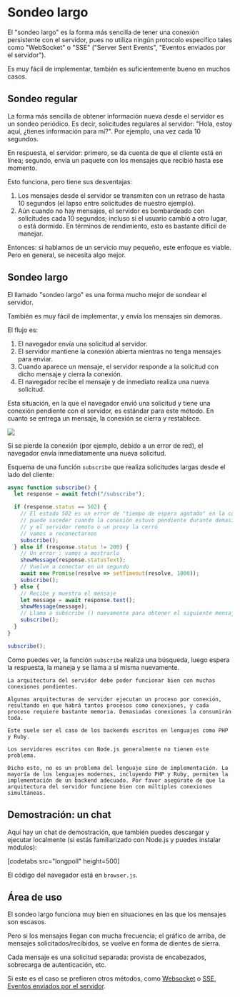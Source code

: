 # Sondeo largo

El "sondeo largo" es la forma más sencilla de tener una conexión persistente con el servidor, pues no utiliza ningún protocolo específico tales como "WebSocket" o "SSE" ("Server Sent Events", "Eventos enviados por el servidor").

Es muy fácil de implementar, también es suficientemente bueno en muchos casos.

## Sondeo regular

La forma más sencilla de obtener información nueva desde el servidor es un sondeo periódico. Es decir, solicitudes regulares al servidor: "Hola, estoy aquí, ¿tienes información para mí?". Por ejemplo, una vez cada 10 segundos.

En respuesta, el servidor: primero, se da cuenta de que el cliente está en línea; segundo, envía un paquete con los mensajes que recibió hasta ese momento.

Esto funciona, pero tiene sus desventajas:
1. Los mensajes desde el servidor se transmiten con un retraso de hasta 10 segundos (el lapso entre solicitudes de nuestro ejemplo).
2. Aún cuando no hay mensajes, el servidor es bombardeado con solicitudes cada 10 segundos; incluso si el usuario cambió a otro lugar, o está dormido. En términos de rendimiento, esto es bastante difícil de manejar.

Entonces: si hablamos de un servicio muy pequeño, este enfoque es viable. Pero en general, se necesita algo mejor.

## Sondeo largo

El llamado "sondeo largo" es una forma mucho mejor de sondear el servidor.

También es muy fácil de implementar, y envía los mensajes sin demoras.

El flujo es:

1. El navegador envía una solicitud al servidor.
2. El servidor mantiene la conexión abierta mientras no tenga mensajes para enviar.
3. Cuando aparece un mensaje, el servidor responde a la solicitud con dicho mensaje y cierra la conexión.
4. El navegador recibe el mensaje y de inmediato realiza una nueva solicitud.

Esta situación, en la que el navegador envió una solicitud y tiene una conexión pendiente con el servidor, es estándar para este método. En cuanto se entrega un mensaje, la conexión se cierra y restablece.

![](long-polling.svg)

Si se pierde la conexión (por ejemplo, debido a un error de red), el navegador envía inmediatamente una nueva solicitud.

Esquema de una función `subscribe` que realiza solicitudes largas desde el lado del cliente:

```js
async function subscribe() {
  let response = await fetch("/subscribe");

  if (response.status == 502) {
    // El estado 502 es un error de "tiempo de espera agotado" en la conexión,
    // puede suceder cuando la conexión estuvo pendiente durante demasiado tiempo,
    // y el servidor remoto o un proxy la cerró
    // vamos a reconectarnos
    subscribe();
  } else if (response.status != 200) {
    // Un error : vamos a mostrarlo
    showMessage(response.statusText);
    // Vuelve a conectar en un segundo
    await new Promise(resolve => setTimeout(resolve, 1000));
    subscribe();
  } else {
    // Recibe y muestra el mensaje
    let message = await response.text();
    showMessage(message);
    // Llama a subscribe () nuevamente para obtener el siguiente mensaje
    subscribe();
  }
}

subscribe();
```

Como puedes ver, la función `subscribe` realiza una búsqueda, luego espera la respuesta, la maneja y se llama a sí misma nuevamente.

```warn header="El servidor debe ser capaz de mantener muchas conexiones pendientes"
La arquitectura del servidor debe poder funcionar bien con muchas conexiones pendientes.

Algunas arquitecturas de servidor ejecutan un proceso por conexión, resultando en que habrá tantos procesos como conexiones, y cada proceso requiere bastante memoria. Demasiadas conexiones la consumirán toda.

Este suele ser el caso de los backends escritos en lenguajes como PHP y Ruby.

Los servidores escritos con Node.js generalmente no tienen este problema.

Dicho esto, no es un problema del lenguaje sino de implementación. La mayoría de los lenguajes modernos, incluyendo PHP y Ruby, permiten la implementación de un backend adecuado. Por favor asegúrate de que la arquitectura del servidor funcione bien con múltiples conexiones simultáneas.
```

## Demostración: un chat

Aquí hay un chat de demostración, que también puedes descargar y ejecutar localmente (si estás familiarizado con Node.js y puedes instalar módulos):

[codetabs src="longpoll" height=500]

El código del navegador está en `browser.js`.

## Área de uso

El sondeo largo funciona muy bien en situaciones en las que los mensajes son escasos.

Pero si los mensajes llegan con mucha frecuencia; el gráfico de arriba, de mensajes solicitados/recibidos, se vuelve en forma de dientes de sierra.

Cada mensaje es una solicitud separada: provista de encabezados, sobrecarga de autenticación, etc.

Si este es el caso se prefieren otros métodos, como [Websocket](info:websocket) o [SSE, Eventos enviados por el servidor](info:server-sent-events).
